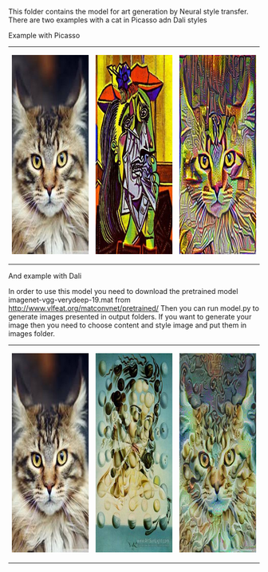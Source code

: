 This folder contains the model for art generation by Neural style transfer.
There are two examples with a cat in Picasso adn Dali styles

<table width="100%">
    <tr>
        <td><img src="images/cat_small.jpg" style="width:300px;height:400px;"></td>
        <td><p align="center"><img src="images/picasso_small.jpg" style="width:300px;height:400px;"></td>
        <td align="right"><img src="output/generated_image.jpg" style="width:300px;height:400px;"></td>
    </tr>

Example with Picasso

<table width="100%">
    <tr>
        <td><img src="images/cat_small.jpg" style="width:300px;height:400px;"></td>
        <td><p align="center"><img src="images/dali_small.jpg" style="width:300px;height:400px;"></td>
        <td align="right"><img src="output_dali/generated_image.jpg" style="width:300px;height:400px;"></td>
    </tr>

And example with Dali

In order to use this model you need to download the pretrained model imagenet-vgg-verydeep-19.mat from http://www.vlfeat.org/matconvnet/pretrained/
Then you can run model.py to generate images presented in output folders.
If you want to generate your image then you need to choose content and style image and put them in images folder.
